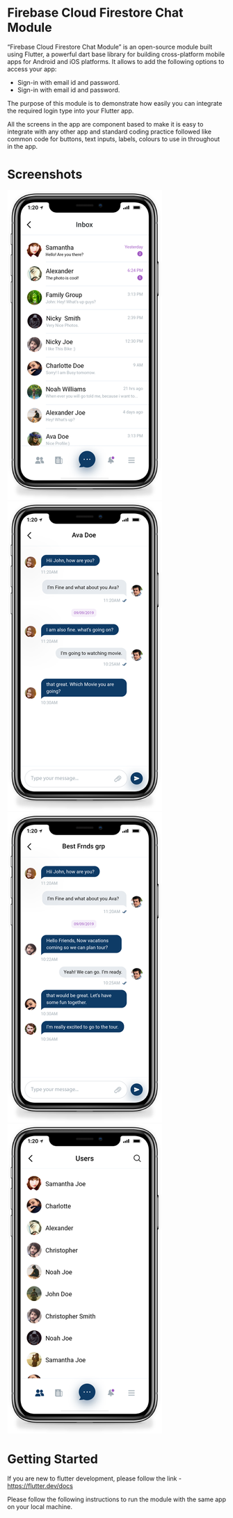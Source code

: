 # Firebase Cloud Firestore Chat Module

“Firebase Cloud Firestore Chat Module” is an open-source module built using Flutter, a powerful dart base library for building cross-platform mobile apps for Android and iOS platforms.
It allows to add the following options to access your app:

* Sign-in with email id and password.
* Sign-in with email id and password.

The purpose of this module is to demonstrate how easily you can integrate the required login type into your Flutter app.

All the screens in the app are component based to make it is easy to integrate with any other app and standard coding practice followed like common code for buttons, text inputs, labels, colours to use in throughout in the app.

# Screenshots

![Alt text](/screens/f_inbox.png?raw=true)
![Alt text](/screens/f_single_chat.png?raw=true)
![Alt text](/screens/f_group_chat.png?raw=true)
![Alt text](/screens/f_user_list.png?raw=true)

# Getting Started

If you are new to flutter development, please follow the link - https://flutter.dev/docs

Please follow the following instructions to run the module with the same app on your local machine.
